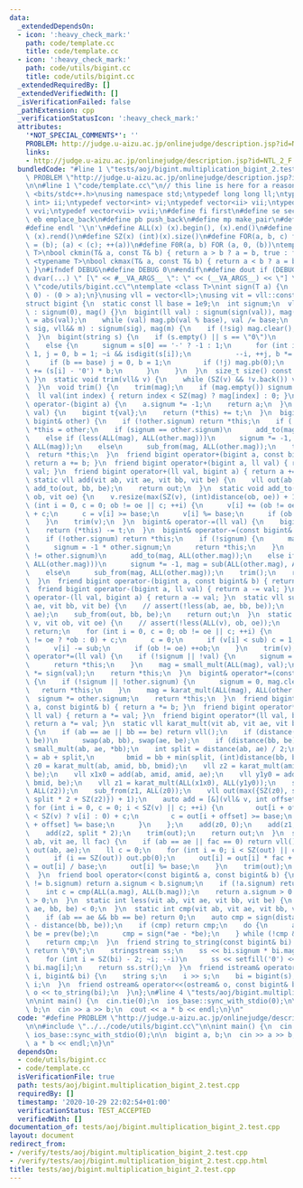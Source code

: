 ```yaml
---
data:
  _extendedDependsOn:
  - icon: ':heavy_check_mark:'
    path: code/template.cc
    title: code/template.cc
  - icon: ':heavy_check_mark:'
    path: code/utils/bigint.cc
    title: code/utils/bigint.cc
  _extendedRequiredBy: []
  _extendedVerifiedWith: []
  _isVerificationFailed: false
  _pathExtension: cpp
  _verificationStatusIcon: ':heavy_check_mark:'
  attributes:
    '*NOT_SPECIAL_COMMENTS*': ''
    PROBLEM: http://judge.u-aizu.ac.jp/onlinejudge/description.jsp?id=NTL_2_F
    links:
    - http://judge.u-aizu.ac.jp/onlinejudge/description.jsp?id=NTL_2_F
  bundledCode: "#line 1 \"tests/aoj/bigint.multiplication_bigint_2.test.cpp\"\n#define\
    \ PROBLEM \"http://judge.u-aizu.ac.jp/onlinejudge/description.jsp?id=NTL_2_F\"\
    \n\n#line 1 \"code/template.cc\"\n// this line is here for a reason\n#include\
    \ <bits/stdc++.h>\nusing namespace std;\ntypedef long long ll;\ntypedef pair<int,\
    \ int> ii;\ntypedef vector<int> vi;\ntypedef vector<ii> vii;\ntypedef vector<vi>\
    \ vvi;\ntypedef vector<vii> vvii;\n#define fi first\n#define se second\n#define\
    \ eb emplace_back\n#define pb push_back\n#define mp make_pair\n#define mt make_tuple\n\
    #define endl '\\n'\n#define ALL(x) (x).begin(), (x).end()\n#define RALL(x) (x).rbegin(),\
    \ (x).rend()\n#define SZ(x) (int)(x).size()\n#define FOR(a, b, c) for (auto a\
    \ = (b); (a) < (c); ++(a))\n#define F0R(a, b) FOR (a, 0, (b))\ntemplate <typename\
    \ T>\nbool ckmin(T& a, const T& b) { return a > b ? a = b, true : false; }\ntemplate\
    \ <typename T>\nbool ckmax(T& a, const T& b) { return a < b ? a = b, true : false;\
    \ }\n#ifndef DEBUG\n#define DEBUG 0\n#endif\n#define dout if (DEBUG) cerr\n#define\
    \ dvar(...) \" [\" << #__VA_ARGS__ \": \" << (__VA_ARGS__) << \"] \"\n#line 2\
    \ \"code/utils/bigint.cc\"\ntemplate <class T>\nint sign(T a) {\n  return (a >\
    \ 0) - (0 > a);\n}\nusing vll = vector<ll>;\nusing vit = vll::const_iterator;\n\
    struct bigint {\n  static const ll base = 1e9;\n  int signum;\n  vll mag;\n  bigint()\
    \ : signum(0), mag() {}\n  bigint(ll val) : signum(sign(val)), mag() {\n    val\
    \ = abs(val);\n    while (val) mag.pb(val % base), val /= base;\n  }\n  bigint(int\
    \ sig, vll&& m) : signum(sig), mag(m) {\n    if (!sig) mag.clear();\n    trim();\n\
    \  }\n  bigint(string s) {\n    if (s.empty() || s == \"0\")\n      signum = 0;\n\
    \    else {\n      signum = s[0] == '-' ? -1 : 1;\n      for (int i = SZ(s) -\
    \ 1, j = 0, b = 1; ~i && isdigit(s[i]);\n           --i, ++j, b *= 10) {\n   \
    \     if (b == base) j = 0, b = 1;\n        if (!j) mag.pb(0);\n        mag.back()\
    \ += (s[i] - '0') * b;\n      }\n    }\n  }\n  size_t size() const { return mag.size();\
    \ }\n  static void trim(vll& v) {\n    while (SZ(v) && !v.back()) v.pop_back();\n\
    \  }\n  void trim() {\n    trim(mag);\n    if (mag.empty()) signum = 0;\n  }\n\
    \  ll val(int index) { return index < SZ(mag) ? mag[index] : 0; }\n  friend bigint\
    \ operator-(bigint a) {\n    a.signum *= -1;\n    return a;\n  }\n  bigint& operator+=(ll\
    \ val) {\n    bigint t{val};\n    return (*this) += t;\n  }\n  bigint& operator+=(const\
    \ bigint& other) {\n    if (!other.signum) return *this;\n    if (!signum) return\
    \ *this = other;\n    if (signum == other.signum)\n      add_to(mag, ALL(other.mag));\n\
    \    else if (less(ALL(mag), ALL(other.mag)))\n      signum *= -1, mag = sub(ALL(other.mag),\
    \ ALL(mag));\n    else\n      sub_from(mag, ALL(other.mag));\n    trim();\n  \
    \  return *this;\n  }\n  friend bigint operator+(bigint a, const bigint& b) {\
    \ return a += b; }\n  friend bigint operator+(bigint a, ll val) { return a +=\
    \ val; }\n  friend bigint operator+(ll val, bigint a) { return a += val; }\n \
    \ static vll add(vit ab, vit ae, vit bb, vit be) {\n    vll out(ab, ae);\n   \
    \ add_to(out, bb, be);\n    return out;\n  }\n  static void add_to(vll& v, vit\
    \ ob, vit oe) {\n    v.resize(max(SZ(v), (int)distance(ob, oe)) + 1);\n    for\
    \ (int i = 0, c = 0; ob != oe || c; ++i) {\n      v[i] += (ob != oe ? *ob : 0)\
    \ + c;\n      c = v[i] >= base;\n      v[i] %= base;\n      if (ob != oe) ++ob;\n\
    \    }\n    trim(v);\n  }\n  bigint& operator-=(ll val) {\n    bigint t{val};\n\
    \    return (*this) -= t;\n  }\n  bigint& operator-=(const bigint& other) {\n\
    \    if (!other.signum) return *this;\n    if (!signum) {\n      mag = other.mag;\n\
    \      signum = -1 * other.signum;\n      return *this;\n    }\n    if (signum\
    \ != other.signum)\n      add_to(mag, ALL(other.mag));\n    else if (less(ALL(mag),\
    \ ALL(other.mag)))\n      signum *= -1, mag = sub(ALL(other.mag), ALL(mag));\n\
    \    else\n      sub_from(mag, ALL(other.mag));\n    trim();\n    return *this;\n\
    \  }\n  friend bigint operator-(bigint a, const bigint& b) { return a -= b; }\n\
    \  friend bigint operator-(bigint a, ll val) { return a -= val; }\n  friend bigint\
    \ operator-(ll val, bigint a) { return a -= val; }\n  static vll sub(vit ab, vit\
    \ ae, vit bb, vit be) {\n    // assert(!less(ab, ae, bb, be));\n    vll out(ab,\
    \ ae);\n    sub_from(out, bb, be);\n    return out;\n  }\n  static void sub_from(vll&\
    \ v, vit ob, vit oe) {\n    // assert(!less(ALL(v), ob, oe));\n    if (ob == oe)\
    \ return;\n    for (int i = 0, c = 0; ob != oe || c; ++i) {\n      ll sub = (ob\
    \ != oe ? *ob : 0) + c;\n      c = 0;\n      if (v[i] < sub) c = 1, v[i] += base;\n\
    \      v[i] -= sub;\n      if (ob != oe) ++ob;\n    }\n    trim(v);\n  }\n  bigint&\
    \ operator*=(ll val) {\n    if (!signum || !val) {\n      signum = 0, mag.clear();\n\
    \      return *this;\n    }\n    mag = small_mult(ALL(mag), val);\n    signum\
    \ *= sign(val);\n    return *this;\n  }\n  bigint& operator*=(const bigint& other)\
    \ {\n    if (!signum || !other.signum) {\n      signum = 0, mag.clear();\n   \
    \   return *this;\n    }\n    mag = karat_mult(ALL(mag), ALL(other.mag));\n  \
    \  signum *= other.signum;\n    return *this;\n  }\n  friend bigint operator*(bigint\
    \ a, const bigint& b) { return a *= b; }\n  friend bigint operator*(bigint a,\
    \ ll val) { return a *= val; }\n  friend bigint operator*(ll val, bigint a) {\
    \ return a *= val; }\n  static vll karat_mult(vit ab, vit ae, vit bb, vit be)\
    \ {\n    if (ab == ae || bb == be) return vll();\n    if (distance(ab, ae) < distance(bb,\
    \ be))\n      swap(ab, bb), swap(ae, be);\n    if (distance(bb, be) == 1) return\
    \ small_mult(ab, ae, *bb);\n    int split = distance(ab, ae) / 2;\n    vit amid\
    \ = ab + split,\n        bmid = bb + min(split, (int)distance(bb, be));\n    vll\
    \ z0 = karat_mult(ab, amid, bb, bmid);\n    vll z2 = karat_mult(amid, ae, bmid,\
    \ be);\n    vll x1x0 = add(ab, amid, amid, ae);\n    vll y1y0 = add(bb, bmid,\
    \ bmid, be);\n    vll z1 = karat_mult(ALL(x1x0), ALL(y1y0));\n    sub_from(z1,\
    \ ALL(z2));\n    sub_from(z1, ALL(z0));\n    vll out(max({SZ(z0), split + SZ(z1),\
    \ split * 2 + SZ(z2)}) + 1);\n    auto add = [&](vll& v, int offset) {\n     \
    \ for (int i = 0, c = 0; i < SZ(v) || c; ++i) {\n        out[i + offset] += (i\
    \ < SZ(v) ? v[i] : 0) + c;\n        c = out[i + offset] >= base;\n        out[i\
    \ + offset] %= base;\n      }\n    };\n    add(z0, 0);\n    add(z1, split);\n\
    \    add(z2, split * 2);\n    trim(out);\n    return out;\n  }\n  static vll small_mult(vit\
    \ ab, vit ae, ll fac) {\n    if (ab == ae || fac == 0) return vll();\n    vll\
    \ out(ab, ae);\n    ll c = 0;\n    for (int i = 0; i < SZ(out) || c; ++i) {\n\
    \      if (i == SZ(out)) out.pb(0);\n      out[i] = out[i] * fac + c;\n      c\
    \ = out[i] / base;\n      out[i] %= base;\n    }\n    trim(out);\n    return out;\n\
    \  }\n  friend bool operator<(const bigint& a, const bigint& b) {\n    if (a.signum\
    \ != b.signum) return a.signum < b.signum;\n    if (!a.signum) return false;\n\
    \    int c = cmp(ALL(a.mag), ALL(b.mag));\n    return a.signum > 0 ? c < 0 : c\
    \ > 0;\n  }\n  static int less(vit ab, vit ae, vit bb, vit be) {\n    return cmp(ab,\
    \ ae, bb, be) < 0;\n  }\n  static int cmp(vit ab, vit ae, vit bb, vit be) {\n\
    \    if (ab == ae && bb == be) return 0;\n    auto cmp = sign(distance(ab, ae)\
    \ - distance(bb, be));\n    if (cmp) return cmp;\n    do {\n      ae = prev(ae),\
    \ be = prev(be);\n      cmp = sign(*ae - *be);\n    } while (!cmp && ae != ab);\n\
    \    return cmp;\n  }\n  friend string to_string(const bigint& bi) {\n    if (!bi.signum)\
    \ return \"0\";\n    stringstream ss;\n    ss << bi.signum * bi.mag.back();\n\
    \    for (int i = SZ(bi) - 2; ~i; --i)\n      ss << setfill('0') << setw(9) <<\
    \ bi.mag[i];\n    return ss.str();\n  }\n  friend istream& operator>>(istream&\
    \ i, bigint& bi) {\n    string s;\n    i >> s;\n    bi = bigint(s);\n    return\
    \ i;\n  }\n  friend ostream& operator<<(ostream& o, const bigint& bi) {\n    return\
    \ o << to_string(bi);\n  }\n};\n#line 4 \"tests/aoj/bigint.multiplication_bigint_2.test.cpp\"\
    \n\nint main() {\n  cin.tie(0);\n  ios_base::sync_with_stdio(0);\n\n  bigint a,\
    \ b;\n  cin >> a >> b;\n  cout << a * b << endl;\n}\n"
  code: "#define PROBLEM \"http://judge.u-aizu.ac.jp/onlinejudge/description.jsp?id=NTL_2_F\"\
    \n\n#include \"../../code/utils/bigint.cc\"\n\nint main() {\n  cin.tie(0);\n \
    \ ios_base::sync_with_stdio(0);\n\n  bigint a, b;\n  cin >> a >> b;\n  cout <<\
    \ a * b << endl;\n}\n"
  dependsOn:
  - code/utils/bigint.cc
  - code/template.cc
  isVerificationFile: true
  path: tests/aoj/bigint.multiplication_bigint_2.test.cpp
  requiredBy: []
  timestamp: '2020-10-29 22:02:54+01:00'
  verificationStatus: TEST_ACCEPTED
  verifiedWith: []
documentation_of: tests/aoj/bigint.multiplication_bigint_2.test.cpp
layout: document
redirect_from:
- /verify/tests/aoj/bigint.multiplication_bigint_2.test.cpp
- /verify/tests/aoj/bigint.multiplication_bigint_2.test.cpp.html
title: tests/aoj/bigint.multiplication_bigint_2.test.cpp
---
```

